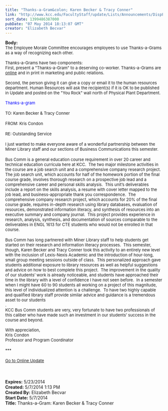 ```yaml
---
title: "Thanks-a-Gram&colon; Karen Becker & Tracy Conner"
link: "http://www.kcc.edu/FacultyStaff/update/Lists/Announcements/DispForm.aspx?ID=1508"
sort_date: 1399486387000
pubDate: "07 May 2014 18:13:07 GMT"
creator: "Elizabeth Becvar"
---
```


<div><b>Body:</b> <div class="ExternalClass4227E1FCC5EC48168A3F2B895B54935A">
<div><font size="2">The Employee Morale Committee encourages employees to use Thanks-a-Grams as a way of recognizing each other.<br /> <br />Thanks-a-Grams have two components:<br />First, present a &quot;Thanks-a-Gram&quot; to a deserving co-worker. Thanks-a-Grams are <a href="/FacultyStaff/documents/thanksagram.pdf">online</a> and in print in marketing and public relations.<br /> <br />Second, the person giving it can give a copy or email it to the human resources department. Human Resources will ask the recipient(s) if it is OK to be published in Update and posted on the &quot;You Rock&quot; wall north of Physical Plant Department.<br /> <br /><font color="#0000ff">Thanks-a-gram</font> </font></div>
<div><font size="2"></font> </div>
<div><font size="2">TO: Karen Becker &amp; Tracy Conner</font></div>
<div><font size="2"></font> </div>
<div><font size="2">FROM: Kris Condon</font></div>
<div><font size="2"></font> </div>
<div><font size="2">RE: Outstanding Service</font></div>
<div><font size="2"></font> </div>
<div><font size="2">I just wanted to make everyone aware of a wonderful partnership between the Miner Library staff and our sections of Business Communications this semester</font><font size="2">.</font></div>
<div> </div>
<div><font size="2">Bus Comm is a general education course requirement in over 20 career and technical education curricula here at KCC.  The two major milestone activities in the course are a job search unit and a comprehensive company research project.  The job search unit, which accounts for half of the homework portion of the final course grade, involves thorough research on a prospective job lead and a comprehensive career and personal skills analysis.  This unit’s deliverables include a report on the skills analysis, a resume with cover letter mapped to the job lead, and business-appropriate thank you correspondence.  The comprehensive company research project, which accounts for 20% of the final course grade, requires in-depth research using library databases, evaluation of resources, demonstrated information literacy, and synthesis of resources into an executive summary and company journal.  This project provides experience in research, analysis, synthesis, and documentation of sources comparable to the deliverables in ENGL 1613 for CTE students who would not be enrolled in that course.</font></div>
<div> </div>
<div><font size="2">Bus Comm has long partnered with Miner Library staff to help students get started on their research and information literacy processes.  This semester, though, Karen Becker and Tracy Conner took this activity to an entirely new level with the inclusion of Lexis-Nexis Academic and the introduction of hour-long, small group meeting sessions outside of class.  This personalized approach gave students additional exposure to library resources as well as helpful suggestions and advice on how to best complete this project.  The improvement in the quality of our students’ work is already noticeable, and students have approached their time in the library with a level of confidence I have not seen before.  In a semester when I might have 60 to 90 students all working on a project of this magnitude, this level of individualized attention is a challenge.  To have two highly capable and qualified library staff provide similar advice and guidance is a tremendous asset to our students</font></div>
<div><font size="2">.</font></div>
<div><font size="2">KCC Bus Comm students are very, very fortunate to have two professionals of this caliber who have made such an investment in our students’ success in the course and beyond.</font></div>
<div><font size="2">  </font></div>
<div><font size="2">With appreciation,</font></div>
<div><font size="2">Kris Condon<br />Professor and Program Coordinator</font></div>
<div><font size="2"></font> </div>
<div><font size="2">***</font></div>
<div><font size="2"></font> </div>
<div><a href="/FacultyStaff/update/Pages/dailyupdate.aspx"><font size="2">Go to Online Update </font></a></div>
<div> </div>
<div><br /> </div></div></div>
<div><b>Expires:</b> 5/23/2014</div>
<div><b>Created:</b> 5/7/2014 1:13 PM</div>
<div><b>Created By:</b> Elizabeth Becvar</div>
<div><b>Start Date:</b> 5/7/2014</div>
<div><b>Title:</b> Thanks-a-Gram: Karen Becker &amp; Tracy Conner</div>
